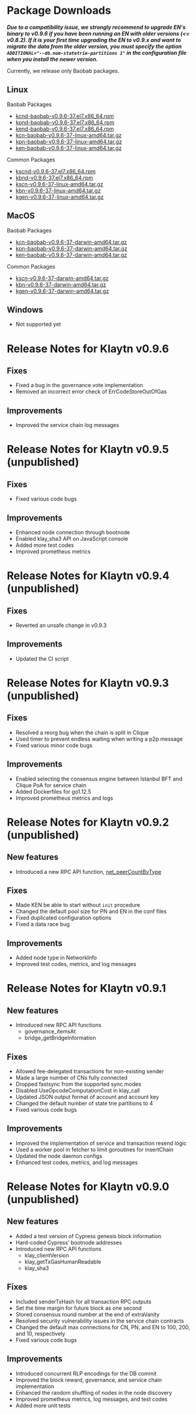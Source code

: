 # Package Downloads

**_Due to a compatibility issue, we strongly recommend to upgrade EN's binary to v0.9.6 if you have been running an EN with older versions (<= v0.8.2). If it is your first time upgrading the EN to v0.9.x and want to migrate the data from the older version, you must specify the option `ADDITIONAL="--db.num-statetrie-partitions 1"` in the configuration file when you install the newer version._**

Currently, we release only Baobab packages.

## Linux

Baobab Packages
- [kcnd-baobab-v0.9.6-37.el7.x86_64.rpm](http://packages.klaytn.net/klaytn/v0.9.6/kcnd-baobab-v0.9.6-37.el7.x86_64.rpm)
- [kpnd-baobab-v0.9.6-37.el7.x86_64.rpm](http://packages.klaytn.net/klaytn/v0.9.6/kpnd-baobab-v0.9.6-37.el7.x86_64.rpm)
- [kend-baobab-v0.9.6-37.el7.x86_64.rpm](http://packages.klaytn.net/klaytn/v0.9.6/kend-baobab-v0.9.6-37.el7.x86_64.rpm)
- [kcn-baobab-v0.9.6-37-linux-amd64.tar.gz](http://packages.klaytn.net/klaytn/v0.9.6/kcn-baobab-v0.9.6-37-linux-amd64.tar.gz)
- [kpn-baobab-v0.9.6-37-linux-amd64.tar.gz](http://packages.klaytn.net/klaytn/v0.9.6/kpn-baobab-v0.9.6-37-linux-amd64.tar.gz)
- [ken-baobab-v0.9.6-37-linux-amd64.tar.gz](http://packages.klaytn.net/klaytn/v0.9.6/ken-baobab-v0.9.6-37-linux-amd64.tar.gz)

Common Packages
- [kscnd-v0.9.6-37.el7.x86_64.rpm](http://packages.klaytn.net/klaytn/v0.9.6/kscnd-v0.9.6-37.el7.x86_64.rpm)
- [kbnd-v0.9.6-37.el7.x86_64.rpm](http://packages.klaytn.net/klaytn/v0.9.6/kbnd-v0.9.6-37.el7.x86_64.rpm)
- [kscn-v0.9.6-37-linux-amd64.tar.gz](http://packages.klaytn.net/klaytn/v0.9.6/kscn-v0.9.6-37-linux-amd64.tar.gz)
- [kbn-v0.9.6-37-linux-amd64.tar.gz](http://packages.klaytn.net/klaytn/v0.9.6/kbn-v0.9.6-37-linux-amd64.tar.gz)
- [kgen-v0.9.6-37-linux-amd64.tar.gz](http://packages.klaytn.net/klaytn/v0.9.6/kgen-v0.9.6-37-linux-amd64.tar.gz)


## MacOS

Baobab Packages
- [kcn-baobab-v0.9.6-37-darwin-amd64.tar.gz](http://packages.klaytn.net/klaytn/v0.9.6/kcn-baobab-v0.9.6-37-darwin-amd64.tar.gz)
- [kpn-baobab-v0.9.6-37-darwin-amd64.tar.gz](http://packages.klaytn.net/klaytn/v0.9.6/kpn-baobab-v0.9.6-37-darwin-amd64.tar.gz)
- [ken-baobab-v0.9.6-37-darwin-amd64.tar.gz](http://packages.klaytn.net/klaytn/v0.9.6/ken-baobab-v0.9.6-37-darwin-amd64.tar.gz)

Common Packages
- [kscn-v0.9.6-37-darwin-amd64.tar.gz](http://packages.klaytn.net/klaytn/v0.9.6/kscn-v0.9.6-37-darwin-amd64.tar.gz)
- [kbn-v0.9.6-37-darwin-amd64.tar.gz](http://packages.klaytn.net/klaytn/v0.9.6/kbn-v0.9.6-37-darwin-amd64.tar.gz)
- [kgen-v0.9.6-37-darwin-amd64.tar.gz](http://packages.klaytn.net/klaytn/v0.9.6/kgen-v0.9.6-37-darwin-amd64.tar.gz)


## Windows

- Not supported yet


# Release Notes for Klaytn v0.9.6
## Fixes
* Fixed a bug in the governance.vote implementation
* Removed an incorrect error check of ErrCodeStoreOutOfGas

## Improvements
* Improved the service chain log messages


# Release Notes for Klaytn v0.9.5 (unpublished)
## Fixes
* Fixed various code bugs

## Improvements
* Enhanced node connection through bootnode
* Enabled klay_sha3 API on JavaScript console
* Added more test codes
* Improved prometheus metrics


# Release Notes for Klaytn v0.9.4 (unpublished)
## Fixes
* Reverted an unsafe change in v0.9.3

## Improvements
* Updated the CI script


# Release Notes for Klaytn v0.9.3 (unpublished)
## Fixes
* Resolved a reorg bug when the chain is split in Clique
* Used timer to prevent endless waiting when writing a p2p message
* Fixed various minor code bugs

## Improvements
* Enabled selecting the consensus engine between Istanbul BFT and Clique PoA for service chain
* Added Dockerfiles for go1.12.5
* Improved prometheus metrics and logs


# Release Notes for Klaytn v0.9.2 (unpublished)
## New features
* Introduced a new RPC API function, [net_peerCountByType](../../../api/network.md#net_peercountbytype)

## Fixes
* Made KEN be able to start without `init` procedure
* Changed the default pool size for PN and EN in the conf files
* Fixed duplicated configuration options
* Fixed a data race bug

## Improvements
* Added node type in NetworkInfo
* Improved test codes, metrics, and log messages


# Release Notes for Klaytn v0.9.1

## New features
* Introduced new RPC API functions
   * governance_itemsAt
   * bridge_getBridgeInformation

## Fixes
* Allowed fee-delegated transactions for non-existing sender
* Made a large number of CNs fully connected
* Dropped fastsync from the supported sync modes
* Disabled UseOpcodeComputationCost in klay_call
* Updated JSON output format of account and account key
* Changed the default number of state trie partitions to 4
* Fixed various code bugs

## Improvements
* Improved the implementation of service and transaction resend logic
* Used a worker pool in fetcher to limit goroutines for insertChain
* Updated the node daemon configs
* Enhanced test codes, metrics, and log messages

# Release Notes for Klaytn v0.9.0 (unpublished)

## New features
* Added a test version of Cypress genesis block information
* Hard-coded Cypress’ bootnode addresses
* Introduced new RPC API functions
   * klay_clientVersion
   * klay_getTxGasHumanReadable
   * klay_sha3

## Fixes
* Included senderTxHash for all transaction RPC outputs
* Set the time margin for future block as one second
* Stored consensus round number at the end of extraVanity
* Resolved security vulnerability issues in the service chain contracts
* Changed the default max connections for CN, PN, and EN to 100, 200, and 10, respectively
* Fixed various code bugs

## Improvements
* Introduced concurrent RLP encodings for the DB commit
* Improved the block reward, governance, and service chain implementation
* Enhanced the random shuffling of nodes in the node discovery
* Improved prometheus metrics, log messages, and test codes
* Added more unit tests


